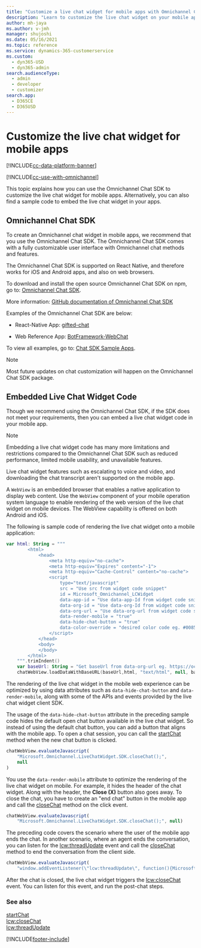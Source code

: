 ```yaml
---
title: "Customize a live chat widget for mobile apps with Omnichannel Chat SDK | MicrosoftDocs"
description: "Learn to customize the live chat widget on your mobile apps using the Omnichannel Chat SDK. Alternatively, embed the widget code directly in your apps."
author: mh-jaya
ms.author: v-jmh
manager: shujoshi
ms.date: 05/16/2021
ms.topic: reference
ms.service: dynamics-365-customerservice
ms.custom: 
  - dyn365-USD
  - dyn365-admin
search.audienceType: 
  - admin
  - developer
  - customizer
search.app: 
  - D365CE
  - D365USD
---
```


# Customize the live chat widget for mobile apps

[!INCLUDE[cc-data-platform-banner](../includes/cc-data-platform-banner.md)]

[!INCLUDE[cc-use-with-omnichannel](../includes/cc-use-with-omnichannel.md)]

This topic explains how you can use the Omnichannel Chat SDK to customize the live chat widget for mobile apps. Alternatively, you can also find a sample code to embed the live chat widget in your apps.

## Omnichannel Chat SDK

To create an Omnichannel chat widget in mobile apps, we recommend that you use the Omnichannel Chat SDK. The Omnichannel Chat SDK comes with a fully customizable user interface with Omnichannel chat methods and features.

The Omnichannel Chat SDK is supported on React Native, and therefore works for iOS and Android apps, and also on web browsers.

 To download and install the open source Omnichannel Chat SDK on npm, go to: [Omnichannel Chat SDK](https://www.npmjs.com/package/@microsoft/omnichannel-chat-sdk).

 More information: [GitHub documentation of Omnichannel Chat SDK](https://github.com/microsoft/omnichannel-chat-sdk)

Examples of the Omnichannel Chat SDK are below:

- React-Native App: [gifted-chat](https://github.com/FaridSafi/react-native-gifted-chat)

- Web Reference App: [BotFramework-WebChat](https://github.com/microsoft/BotFramework-WebChat)

To view all examples, go to: [Chat SDK Sample Apps](https://github.com/microsoft/omnichannel-chat-sdk/tree/main/samples).

> [!NOTE]
> Most future updates on chat customization will happen on the Omnichannel Chat SDK package.

## Embedded Live Chat Widget Code

Though we recommend using the Omnichannel Chat SDK, if the SDK does not meet your requirements, then you can embed a live chat widget code in your mobile app.

> [!NOTE]
> Embedding a live chat widget code has many more limitations and restrictions compared to the Omnichannel Chat SDK such as reduced performance, limited mobile usability, and unavailable features.
>
> Live chat widget features such as escalating to voice and video, and downloading the chat transcript aren't supported on the mobile app.

A `WebView` is an embedded browser that enables a native application to display web content. Use the `WebView` component of your mobile operation system language to enable rendering of the web version of the live chat widget on mobile devices. The WebView capability is offered on both Android and iOS.

The following is sample code of rendering the live chat widget onto a mobile application:

```kotlin
var html: String = """
        <html>
            <head>
                <meta http-equiv="no-cache">
                <meta http-equiv="Expires" content="-1">
                <meta http-equiv="Cache-Control" content="no-cache">
                <script 
                    type="text/javascript"
                    src = "Use src from widget code snippet"
                    id = Microsoft_Omnichannel_LCWidget
                    data-app-id = "Use data-app-Id from widget code snippet"
                    data-org-id = "Use data-org-Id from widget code snippet"
                    data-org-url = "Use data-org-url from widget code snippet"
                    data-render-mobile = "true"
                    data-hide-chat-button = "true"
                    data-color-override = "desired color code eg. #008577">
                </script>
            </head>
            <body>
            </body>
        </html>
    """.trimIndent()
    var baseUrl: String = "Get baseUrl from data-org-url eg. https://oc-cdn-ocprod.azureedge.net"
    chatWebView.loadDataWithBaseURL(baseUrl,html, "text/html", null, baseUrl)
```

The rendering of the live chat widget in the mobile web experience can be optimized by using data attributes such as `data-hide-chat-button` and `data-render-mobile`, along with some of the APIs and events provided by the live chat widget client SDK.

The usage of the `data-hide-chat-button` attribute in the preceding sample code hides the default open chat button available in the live chat widget. So instead of using the default chat button, you can add a button that aligns with the mobile app. To open a chat session, you can call the [startChat](developer/reference/methods/startchat.md) method when the new chat button is clicked.

```javascript
chatWebView.evaluateJavascript(
    "Microsoft.Omnichannel.LiveChatWidget.SDK.closeChat();",
    null
)
```

You use the `data-render-mobile` attribute to optimize the rendering of the live chat widget on mobile. For example, it hides the header of the chat widget. Along with the header, the **Close (X)** button also goes away. To close the chat, you have to create an "end chat" button in the mobile app and call the [closeChat](developer/reference/methods/closechat.md) method on the click event.

```javascript
chatWebView.evaluateJavascript(
    "Microsoft.Omnichannel.LiveChatWidget.SDK.closeChat();", null)
```

The preceding code covers the scenario where the user of the mobile app ends the chat. In another scenario, where an agent ends the conversation, you can listen for the [lcw:threadUpdate](developer/reference/events/lcw-threadupdate.md) event and call the [closeChat](developer/reference/methods/closechat.md) method to end the conversation from the client side.

```javascript
chatWebView.evaluateJavascript(
    "window.addEventListener(\"lcw:threadUpdate\", function(){Microsoft.Omnichannel.LiveChatWidget.SDK.closeChat();})", null)
```

After the chat is closed, the live chat widget triggers the [lcw:closeChat](developer/reference/events/lcw-closechat.md) event. You can listen for this event, and run the post-chat steps.

### See also

[startChat](developer/reference/methods/startchat.md)  
[lcw:closeChat](developer/reference/events/lcw-closechat.md)  
[lcw:threadUpdate](developer/reference/events/lcw-threadUpdate.md)  

[!INCLUDE[footer-include](../includes/footer-banner.md)]
